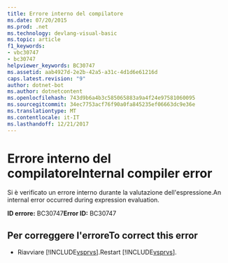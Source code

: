 ```yaml
---
title: Errore interno del compilatore
ms.date: 07/20/2015
ms.prod: .net
ms.technology: devlang-visual-basic
ms.topic: article
f1_keywords:
- vbc30747
- bc30747
helpviewer_keywords: BC30747
ms.assetid: aab4927d-2e2b-42a5-a31c-4d1d6e61216d
caps.latest.revision: "9"
author: dotnet-bot
ms.author: dotnetcontent
ms.openlocfilehash: 743d9b6a4b3c585065883a9a4f24e97581060095
ms.sourcegitcommit: 34ec7753acf76f90a0fa845235ef06663dc9e36e
ms.translationtype: MT
ms.contentlocale: it-IT
ms.lasthandoff: 12/21/2017
---
```

# <a name="internal-compiler-error"></a><span data-ttu-id="894dc-102">Errore interno del compilatore</span><span class="sxs-lookup"><span data-stu-id="894dc-102">Internal compiler error</span></span>
<span data-ttu-id="894dc-103">Si è verificato un errore interno durante la valutazione dell'espressione.</span><span class="sxs-lookup"><span data-stu-id="894dc-103">An internal error occurred during expression evaluation.</span></span>  
  
 <span data-ttu-id="894dc-104">**ID errore:** BC30747</span><span class="sxs-lookup"><span data-stu-id="894dc-104">**Error ID:** BC30747</span></span>  
  
## <a name="to-correct-this-error"></a><span data-ttu-id="894dc-105">Per correggere l'errore</span><span class="sxs-lookup"><span data-stu-id="894dc-105">To correct this error</span></span>  
  
-   <span data-ttu-id="894dc-106">Riavviare [!INCLUDE[vsprvs](~/includes/vsprvs-md.md)].</span><span class="sxs-lookup"><span data-stu-id="894dc-106">Restart [!INCLUDE[vsprvs](~/includes/vsprvs-md.md)].</span></span>  
  

